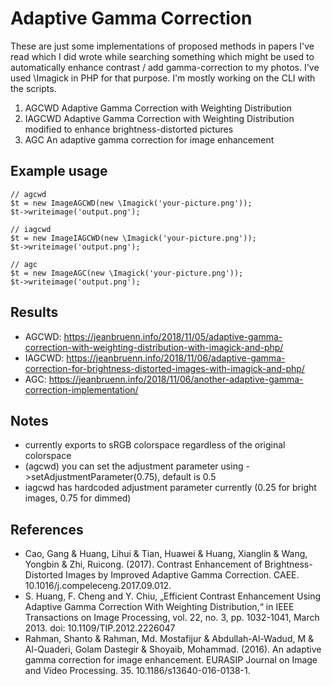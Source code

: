 # Adaptive Gamma Correction

These are just some implementations of proposed methods in papers I've read which I did wrote while searching something which might be used to automatically enhance contrast / add gamma-correction to my photos. I've used \Imagick in PHP for that purpose. I'm mostly working on the CLI with the scripts.  

1. AGCWD Adaptive Gamma Correction with Weighting Distribution
2. IAGCWD Adaptive Gamma Correction with Weighting Distribution modified to enhance brightness-distorted pictures
3. AGC An adaptive gamma correction for image enhancement

## Example usage

```
// agcwd
$t = new ImageAGCWD(new \Imagick('your-picture.png'));
$t->writeimage('output.png');

// iagcwd
$t = new ImageIAGCWD(new \Imagick('your-picture.png'));
$t->writeimage('output.png');

// agc
$t = new ImageAGC(new \Imagick('your-picture.png'));
$t->writeimage('output.png');
```

## Results

* AGCWD: https://jeanbruenn.info/2018/11/05/adaptive-gamma-correction-with-weighting-distribution-with-imagick-and-php/
* IAGCWD: https://jeanbruenn.info/2018/11/06/adaptive-gamma-correction-for-brightness-distorted-images-with-imagick-and-php/
* AGC: https://jeanbruenn.info/2018/11/06/another-adaptive-gamma-correction-implementation/

## Notes

* currently exports to sRGB colorspace regardless of the original colorspace
* (agcwd) you can set the adjustment parameter using ->setAdjustmentParameter(0.75), default is 0.5
* iagcwd has hardcoded adjustment parameter currently (0.25 for bright images, 0.75 for dimmed)

## References

* Cao, Gang & Huang, Lihui & Tian, Huawei & Huang, Xianglin & Wang, Yongbin & Zhi, Ruicong. (2017). Contrast Enhancement of Brightness-Distorted Images by Improved Adaptive Gamma Correction. CAEE. 10.1016/j.compeleceng.2017.09.012.
* S. Huang, F. Cheng and Y. Chiu, „Efficient Contrast Enhancement Using Adaptive Gamma Correction With Weighting Distribution,“ in IEEE Transactions on Image Processing, vol. 22, no. 3, pp. 1032-1041, March 2013. doi: 10.1109/TIP.2012.2226047
* Rahman, Shanto & Rahman, Md. Mostafijur & Abdullah-Al-Wadud, M & Al-Quaderi, Golam Dastegir & Shoyaib, Mohammad. (2016). An adaptive gamma correction for image enhancement. EURASIP Journal on Image and Video Processing. 35. 10.1186/s13640-016-0138-1.
